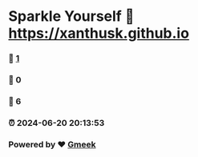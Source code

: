 # Sparkle Yourself :link: https://xanthusk.github.io 
### :page_facing_up: [1](https://xanthusk.github.io/tag.html) 
### :speech_balloon: 0 
### :hibiscus: 6 
### :alarm_clock: 2024-06-20 20:13:53 
### Powered by :heart: [Gmeek](https://github.com/Meekdai/Gmeek)
